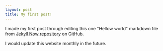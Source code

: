 ```yaml
---
layout: post
title: My first post!
---
```


I made my first post through editing this one "Hellow world" markdown file from [Jekyll Now repository](https://github.com/barryclark/jekyll-now) on GitHub.

I would update this website monthly in the future.
